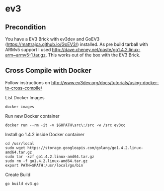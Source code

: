 # ev3

## Precondition

You have a EV3 Brick with ev3dev and GoEV3 (https://mattrajca.github.io/GoEV3/) installed.
As pre build tarball with ARMv5 support I used http://dave.cheney.net/paste/go1.4.2.linux-arm~armv5-1.tar.gz.
This works out of the box with the EV3 Brick.

## Cross Compile with Docker

Follow instructions on http://www.ev3dev.org/docs/tutorials/using-docker-to-cross-compile/

List Docker Images
```
docker images
```

Run new Docker container
```
docker run --rm -it -v $GOPATH\src\:/src -w /src ev3cc
```

Install go 1.4.2 inside Docker container
```
cd /usr/local
sudo wget https://storage.googleapis.com/golang/go1.4.2.linux-amd64.tar.gz
sudo tar -xzf go1.4.2.linux-amd64.tar.gz
sudo rm -f go1.4.2.linux-amd64.tar.gz
export PATH=$PATH:/usr/local/go/bin
```

Create Build
```
go build ev3.go
```